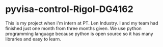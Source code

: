 # pyvisa-control-Rigol-DG4162
This is my project when i'm intern at PT. Len Industry. I and my team had finished just one month from three months given. We use python programming language because python is open source so it has many libraries and easy to learn.
